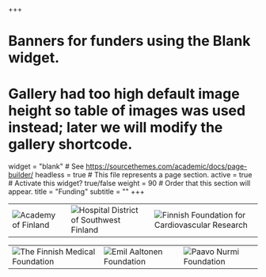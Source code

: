 +++
# Banners for funders using the Blank widget.
# Gallery had too high default image height so table of images was used instead; later we will modify the gallery shortcode.
widget = "blank"  # See https://sourcethemes.com/academic/docs/page-builder/
headless = true  # This file represents a page section.
active = true  # Activate this widget? true/false
weight = 90  # Order that this section will appear.
title = "Funding"
subtitle = ""
+++



|   |   |   |
|---|---|---|
|  ![Academy of Finland](/img/akatemia.jpg)  | ![Hospital District of Southwest Finland](/img/VSSHP.png)   |![Finnish Foundation for Cardiovascular Research](/img/sydansaatio.png)|



|   |   |   |
|---|---|---|
|![The Finnish Medical Foundation](/img/laaketieteensaatio.png)       |  ![Emil Aaltonen Foundation](/img/eas.png) | ![Paavo Nurmi Foundation](/img/paavonurmi.png) |


